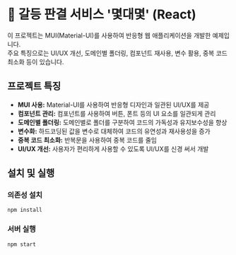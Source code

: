 # 📖 갈등 판결 서비스 '몇대몇' (React)

이 프로젝트는 MUI(Material-UI)를 사용하여 반응형 웹 애플리케이션을 개발한 예제입니다. <br/>
주요 특징으로는 UI/UX 개선, 도메인별 폴더링, 컴포넌트 재사용, 변수 활용, 중복 코드 최소화 등이 있습니다.

## 프로젝트 특징

- **MUI 사용:** Material-UI를 사용하여 반응형 디자인과 일관된 UI/UX를 제공
- **컴포넌트 관리:** 컴포넌트를 사용하여 버튼, 폰트 등의 UI 요소를 일관되게 관리
- **도메인별 폴더링:** 도메인별로 폴더를 구분하여 코드의 가독성과 유지보수성을 향상
- **변수화:** 하드코딩된 값을 변수로 대체하여 코드의 유연성과 재사용성을 증가
- **중복 코드 최소화:** 반복문을 사용하여 중복 코드를 줄임
- **UI/UX 개선:** 사용자가 편리하게 사용할 수 있도록 UI/UX를 신경 써서 개발

## 설치 및 실행

### 의존성 설치
```
npm install
```

### 서버 실행
```
npm start
```


